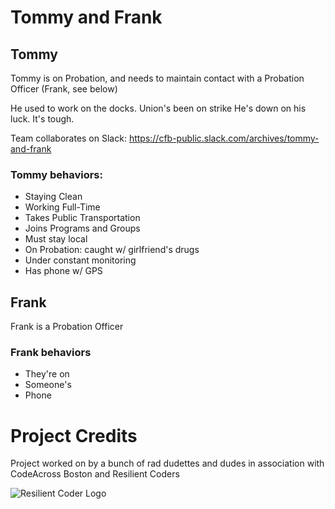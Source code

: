 # Tommy and Frank

## Tommy

Tommy is on Probation, and needs to maintain contact with a Probation Officer (Frank,
see below)

He used to work on the docks.
Union's been on strike
He's down on his luck. It's tough.

Team collaborates on Slack: https://cfb-public.slack.com/archives/tommy-and-frank


### Tommy behaviors: 

* Staying Clean
* Working Full-Time
* Takes Public Transportation
* Joins Programs and Groups
* Must stay local
* On Probation: caught w/ girlfriend's drugs
* Under constant monitoring
* Has phone w/ GPS

## Frank

Frank is a Probation Officer

### Frank behaviors

* They're on 
* Someone's 
* Phone

# Project Credits

Project worked on by a bunch of rad dudettes and dudes in association with CodeAcross Boston
and Resilient Coders

![Resilient Coder Logo](https://resilientcoders.s3.amazonaws.com/i/logo_skull.png)

